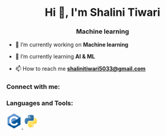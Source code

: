 <h1 align="center">Hi 👋, I'm Shalini Tiwari</h1>
<h3 align="center">Machine learning</h3>

- 🔭 I’m currently working on **Machine learning**

- 🌱 I’m currently learning **AI & ML**

- 📫 How to reach me **shalinitiwari5033@gmail.com**

<h3 align="left">Connect with me:</h3>
<p align="left">
</p>

<h3 align="left">Languages and Tools:</h3>
<p align="left"> <a href="https://www.cprogramming.com/" target="_blank" rel="noreferrer"> <img src="https://raw.githubusercontent.com/devicons/devicon/master/icons/c/c-original.svg" alt="c" width="40" height="40"/> </a> <a href="https://www.python.org" target="_blank" rel="noreferrer"> <img src="https://raw.githubusercontent.com/devicons/devicon/master/icons/python/python-original.svg" alt="python" width="40" height="40"/> </a> </p>
